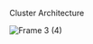 Cluster Architecture

![Frame 3 (4)](https://github.com/user-attachments/assets/f9558849-53c4-4d21-b6c0-7b836e257e20)

